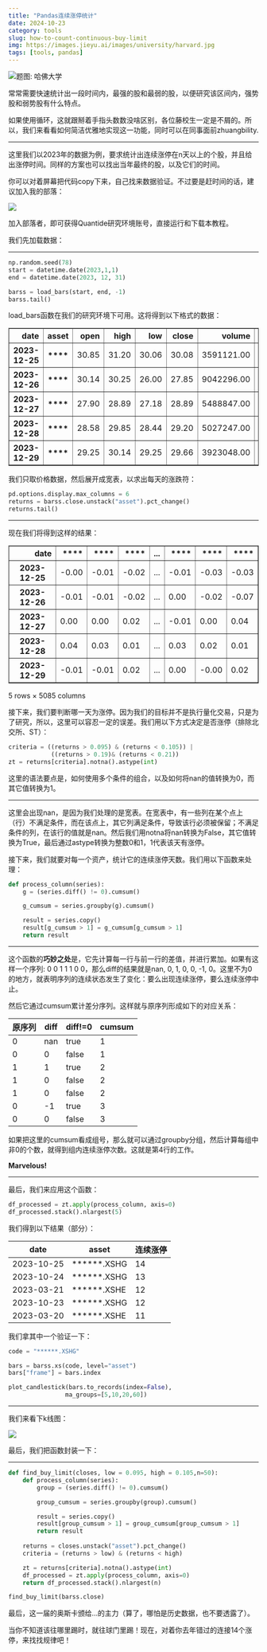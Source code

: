 ```yaml
---
title: "Pandas连续涨停统计"
date: 2024-10-23
category: tools
slug: how-to-count-continuous-buy-limit
img: https://images.jieyu.ai/images/university/harvard.jpg
tags: [tools, pandas]
---
```



![题图: 哈佛大学](https://images.jieyu.ai/images/university/harvard.jpg)

常常需要快速统计出一段时间内，最强的股和最弱的股，以便研究该区间内，强势股和弱势股有什么特点。

如果使用循环，这就跟掰着手指头数数没啥区别，各位藤校生一定是不屑的。所以，我们来看看如何简洁优雅地实现这一功能，同时可以在同事面前zhuangbility.

---

这里我们以2023年的数据为例，要求统计出连续涨停在n天以上的个股，并且给出涨停时间。同样的方案也可以找出当年最终的股，以及它们的时间。

你可以对着屏幕把代码copy下来，自己找来数据验证。不过要是赶时间的话，建议加入我的部落：

![](https://images.jieyu.ai/images/hot/logo/zsxq.png)

加入部落者，即可获得Quantide研究环境账号，直接运行和下载本教程。

我们先加载数据：

---

```python
np.random.seed(78)
start = datetime.date(2023,1,1)
end = datetime.date(2023, 12, 31)

barss = load_bars(start, end, -1)
barss.tail()
```

load_bars函数在我们的研究环境下可用。这将得到以下格式的数据：

<div>
<table border="1" class="dataframe">
  <thead>
    <tr style="text-align: right;">
      <th>date</th>
      <th>asset</th>
      <th>open</th>
      <th>high</th>
      <th>low</th>
      <th>close</th>
      <th>volume</th>
      <th>amount</th>
      <th>price</th>
    </tr>
  </thead>
  <tbody>
    <tr>
      <th>2023-12-25</th>
      <th>****</th>
      <td>30.85</td>
      <td>31.20</td>
      <td>30.06</td>
      <td>30.08</td>
      <td>3591121.00</td>
      <td>109649397.62</td>
      <td>30.14</td>
    </tr>
    <tr>
      <th>2023-12-26</th>
      <th>****</th>
      <td>30.14</td>
      <td>30.25</td>
      <td>26.00</td>
      <td>27.85</td>
      <td>9042296.00</td>
      <td>251945474.00</td>
      <td>27.90</td>
    </tr>
    <tr>
      <th>2023-12-27</th>
      <th>****</th>
      <td>27.90</td>
      <td>28.89</td>
      <td>27.18</td>
      <td>28.89</td>
      <td>5488847.00</td>
      <td>155156381.16</td>
      <td>28.58</td>
    </tr>
    <tr>
      <th>2023-12-28</th>
      <th>****</th>
      <td>28.58</td>
      <td>29.85</td>
      <td>28.44</td>
      <td>29.20</td>
      <td>5027247.00</td>
      <td>147201133.00</td>
      <td>29.25</td>
    </tr>
    <tr>
      <th>2023-12-29</th>
      <th>****</th>
      <td>29.25</td>
      <td>30.14</td>
      <td>29.25</td>
      <td>29.66</td>
      <td>3923048.00</td>
      <td>116933800.77</td>
      <td>NaN</td>
    </tr>
  </tbody>
</table>
</div>


我们只取价格数据，然后展开成宽表，以求出每天的涨跌符：

```python
pd.options.display.max_columns = 6
returns = barss.close.unstack("asset").pct_change()
returns.tail()
```

---

现在我们将得到这样的结果：

<div>
<table border="1" class="dataframe">
  <thead>
    <tr style="text-align: right;">
      <th>date</th>
      <th>****</th>
      <th>****</th>
      <th>****</th>
      <th>...</th>
      <th>****</th>
      <th>****</th>
      <th>****</th>
    </tr>

  </thead>
  <tbody>
    <tr>
      <th>2023-12-25</th>
      <td>-0.00</td>
      <td>-0.01</td>
      <td>-0.02</td>
      <td>...</td>
      <td>-0.01</td>
      <td>-0.03</td>
      <td>-0.03</td>
    </tr>
    <tr>
      <th>2023-12-26</th>
      <td>-0.01</td>
      <td>-0.01</td>
      <td>-0.02</td>
      <td>...</td>
      <td>0.00</td>
      <td>-0.02</td>
      <td>-0.07</td>
    </tr>
    <tr>
      <th>2023-12-27</th>
      <td>0.00</td>
      <td>0.00</td>
      <td>0.02</td>
      <td>...</td>
      <td>-0.01</td>
      <td>0.00</td>
      <td>0.04</td>
    </tr>
    <tr>
      <th>2023-12-28</th>
      <td>0.04</td>
      <td>0.03</td>
      <td>0.01</td>
      <td>...</td>
      <td>0.03</td>
      <td>0.02</td>
      <td>0.01</td>
    </tr>
    <tr>
      <th>2023-12-29</th>
      <td>-0.01</td>
      <td>-0.01</td>
      <td>0.02</td>
      <td>...</td>
      <td>0.00</td>
      <td>-0.00</td>
      <td>0.02</td>
    </tr>
  </tbody>
</table>
<p>5 rows × 5085 columns</p>
</div>


接下来，我们要判断哪一天为涨停。因为我们的目标并不是执行量化交易，只是为了研究，所以，这里可以容忍一定的误差。我们用以下方式决定是否涨停（排除北交所、ST）：

```python
criteria = ((returns > 0.095) & (returns < 0.105)) | 
            ((returns > 0.19)& (returns < 0.21))
zt = returns[criteria].notna().astype(int)
```

这里的语法要点是，如何使用多个条件的组合，以及如何将nan的值转换为0，而其它值转换为1。

---

这里会出现nan，是因为我们处理的是宽表。在宽表中，有一些列在某个点上（行）不满足条件，而在该点上，其它列满足条件，导致该行必须被保留；不满足条件的列，在该行的值就是nan。然后我们用notna将nan转换为False，其它值转换为True，最后通过astype转换为整数0和1，1代表该天有涨停。

接下来，我们就要对每一个资产，统计它的连续涨停天数。我们用以下函数来处理：

```python
def process_column(series):
    g = (series.diff() != 0).cumsum()

    g_cumsum = series.groupby(g).cumsum()

    result = series.copy()
    result[g_cumsum > 1] = g_cumsum[g_cumsum > 1]
    return result
```

---

这个函数的**巧妙之处**是，它先计算每一行与前一行的差值，并进行累加。如果有这样一个序列: 0 0 1 1 1 0 0，那么diff的结果就是nan, 0, 1, 0, 0, -1, 0。这里不为0的地方，就表明序列的连续状态发生了变化：要么出现连续涨停，要么连续涨停中止。

然后它通过cumsum累计差分序列。这样就与原序列形成如下的对应关系：

| 原序列 | diff | diff!=0 | cumsum |
| ------ | ---- | ------- | ------ |
| 0      | nan  | true    | 1      |
| 0      | 0    | false   | 1      |
| 1      | 1    | true    | 2      |
| 1      | 0    | false   | 2      |
| 1      | 0    | false   | 2      |
| 0      | -1   | true    | 3      |
| 0      | 0    | false   | 3      |

如果把这里的cumsum看成组号，那么就可以通过groupby分组，然后计算每组中非0的个数，就得到组内连续涨停次数。这就是第4行的工作。

**Marvelous!**

---

最后，我们来应用这个函数：

```python
df_processed = zt.apply(process_column, axis=0)
df_processed.stack().nlargest(5)
```

我们得到以下结果（部分）：

| date       | asset       | 连续涨停 |
| ---------- | ----------- | -------- |
| 2023-10-25 | ******.XSHG | 14       |
| 2023-10-24 | ******.XSHG | 13       |
| 2023-03-21 | ******.XSHE | 12       |
| 2023-10-23 | ******.XSHG | 12       |
| 2023-03-20 | ******.XSHE | 11       |

我们拿其中一个验证一下：

```python
code = "******.XSHG"

bars = barss.xs(code, level="asset")
bars["frame"] = bars.index

plot_candlestick(bars.to_records(index=False), 
                ma_groups=[5,10,20,60])
```

---

我们来看下k线图：

![](https://images.jieyu.ai/images/2024/10/slgf-zt-2023-10-19.jpg)


最后，我们把函数封装一下：

---

```python
def find_buy_limit(closes, low = 0.095, high = 0.105,n=50):
    def process_column(series):
        group = (series.diff() != 0).cumsum()

        group_cumsum = series.groupby(group).cumsum()

        result = series.copy()
        result[group_cumsum > 1] = group_cumsum[group_cumsum > 1]
        return result
    
    returns = closes.unstack("asset").pct_change()
    criteria = (returns > low) & (returns < high)

    zt = returns[criteria].notna().astype(int)
    df_processed = zt.apply(process_column, axis=0)
    return df_processed.stack().nlargest(n)

find_buy_limit(barss.close)
```

最后，这一届的奥斯卡颁给...的主力（算了，哪怕是历史数据，也不要透露了）。

当你不知道该往哪里踢时，就往球门里踢！现在，对着你去年错过的连接14个涨停，来找找规律吧！


